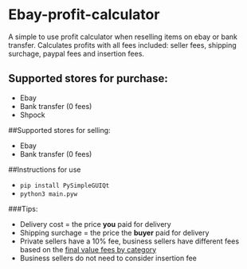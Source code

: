 # Ebay-profit-calculator
A simple to use profit calculator when reselling items on ebay or bank transfer. Calculates profits with all fees included: seller fees, shipping surchage, paypal fees and insertion fees.
## Supported stores for purchase:
- Ebay
- Bank transfer (0 fees)
- Shpock

##Supported stores for selling:

- Ebay
- Bank transfer (0 fees)

##Instructions for use
- `pip install PySimpleGUIQt`
- `python3 main.pyw`

###Tips:
- Delivery cost = the price **you** paid for delivery
- Shipping surchage = the price the **buyer** paid for delivery
- Private sellers have a 10% fee, business sellers have different fees based on the [final value fees by category](https://www.ebay.co.uk/help/selling/fees-credits-invoices/fees-business-sellers?id=4122)
- Business sellers do not need to consider insertion fee